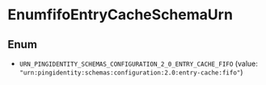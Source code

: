 

# EnumfifoEntryCacheSchemaUrn

## Enum


* `URN_PINGIDENTITY_SCHEMAS_CONFIGURATION_2_0_ENTRY_CACHE_FIFO` (value: `"urn:pingidentity:schemas:configuration:2.0:entry-cache:fifo"`)



